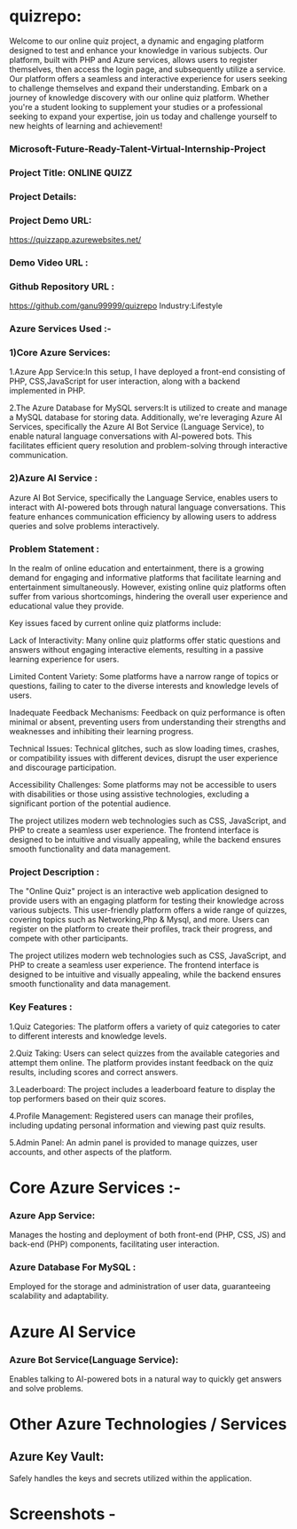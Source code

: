 # quizrepo:
Welcome to our online quiz project, a dynamic and engaging platform designed to test and enhance your knowledge in various subjects. Our platform, built with PHP and Azure services, allows users to register themselves, then access the login page, and subsequently utilize a service. Our platform offers a seamless and interactive experience for users seeking to challenge themselves and expand their understanding. Embark on a journey of knowledge discovery with our online quiz platform. Whether you're a student looking to supplement your studies or a professional seeking to expand your expertise, join us today and challenge yourself to new heights of learning and achievement!
### Microsoft-Future-Ready-Talent-Virtual-Internship-Project
### Project Title: ONLINE QUIZZ
### Project Details:
### Project Demo URL:
https://quizzapp.azurewebsites.net/
### Demo Video URL :

### Github Repository URL :
https://github.com/ganu99999/quizrepo
Industry:Lifestyle

### Azure Services Used :-
### 1)Core Azure Services:
1.Azure App Service:In this setup, I have deployed a front-end consisting of PHP, CSS,JavaScript for user interaction, along with a backend implemented in PHP.

2.The Azure Database for MySQL servers:It is utilized to create and manage a MySQL database for storing  data. Additionally, we're leveraging Azure AI Services, specifically the Azure AI Bot Service (Language Service), to enable natural language conversations with AI-powered bots. This facilitates efficient query resolution and problem-solving through interactive communication.
### 2)Azure AI Service :
Azure AI Bot Service, specifically the Language Service, enables users to interact with AI-powered bots through natural language conversations. This feature enhances communication efficiency by allowing users to address queries and solve problems interactively.
### Problem Statement :
In the realm of online education and entertainment, there is a growing demand for engaging and informative platforms that facilitate learning and entertainment simultaneously. However, existing online quiz platforms often suffer from various shortcomings, hindering the overall user experience and educational value they provide.

Key issues faced by current online quiz platforms include:

Lack of Interactivity: Many online quiz platforms offer static questions and answers without engaging interactive elements, resulting in a passive learning experience for users.

Limited Content Variety: Some platforms have a narrow range of topics or questions, failing to cater to the diverse interests and knowledge levels of users.

Inadequate Feedback Mechanisms: Feedback on quiz performance is often minimal or absent, preventing users from understanding their strengths and weaknesses and inhibiting their learning progress.

Technical Issues: Technical glitches, such as slow loading times, crashes, or compatibility issues with different devices, disrupt the user experience and discourage participation.

Accessibility Challenges: Some platforms may not be accessible to users with disabilities or those using assistive technologies, excluding a significant portion of the potential audience.

The project utilizes modern web technologies such as CSS, JavaScript, and PHP to create a seamless user experience. The frontend interface is designed to be intuitive and visually appealing, while the backend ensures smooth functionality and data management.

### Project Description :
The "Online Quiz" project is an interactive web application designed to provide users with an engaging platform for testing their knowledge across various subjects. This user-friendly platform offers a wide range of quizzes, covering topics such as Networking,Php & Mysql, and more. Users can register on the platform to create their profiles, track their progress, and compete with other participants.

The project utilizes modern web technologies such as CSS, JavaScript, and PHP to create a seamless user experience. The frontend interface is designed to be intuitive and visually appealing, while the backend ensures smooth functionality and data management.
### Key Features :
1.Quiz Categories: The platform offers a variety of quiz categories to cater to different interests and knowledge levels.

2.Quiz Taking: Users can select quizzes from the available categories and attempt them online. The platform provides instant feedback on the quiz results, including scores and correct answers.

3.Leaderboard: The project includes a leaderboard feature to display the top performers based on their quiz scores.

4.Profile Management: Registered users can manage their profiles, including updating personal information and viewing past quiz results.

5.Admin Panel: An admin panel is provided to manage quizzes, user accounts, and other aspects of the platform.
# Core Azure Services :-

### Azure App Service:
Manages the hosting and deployment of both front-end (PHP, CSS, JS) and back-end (PHP) components, facilitating user interaction.
### Azure Database For MySQL :
Employed for the storage and administration of user data, guaranteeing scalability and adaptability.
# Azure AI Service
### Azure Bot Service(Language Service):
Enables talking to AI-powered bots in a natural way to quickly get answers and solve problems.

# Other Azure Technologies / Services
## Azure Key Vault:
Safely handles the keys and secrets utilized within the application.
# Screenshots -





